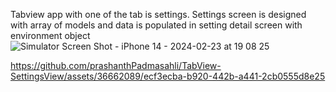 Tabview app with one of the tab is settings. Settings screen is designed with array of models and data is populated in setting detail screen with environment object
![Simulator Screen Shot - iPhone 14 - 2024-02-23 at 19 08 25](https://github.com/prashanthPadmasahli/TabView-SettingsView/assets/36662089/38f6c89e-a753-4f6d-9034-c600c11d9770)


https://github.com/prashanthPadmasahli/TabView-SettingsView/assets/36662089/ecf3ecba-b920-442b-a441-2cb0555d8e25

